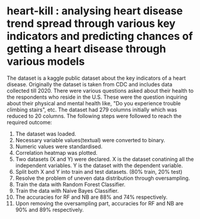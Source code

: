 # heart-kill : analysing heart disease trend spread through various key indicators and predicting chances of getting a heart disease through various models

The dataset is a kaggle public dataset about the key indicators of a heart disease. Originally the dataset is taken from CDC and includes data collected till 2020. There were various questions asked about their health to the respondents who reside in the U.S. These were the question inquiring about their physical and mental health like, "Do you experience trouble climbing stairs", etc. The dataset had 279 columns initially which was reduced to 20 columns.
The following steps were followed to reach the required outcome:
  1. The dataset was loaded. 
  2. Necessary variable values(textual) were converted to binary. 
  3. Numeric values were standardised. 
  4. Correlation heatmap was plotted.
  5. Two datasets (X and Y) were declared. X is the dataset conatining all the independent variables. Y is the dataset with the dependent variable.
  6. Split both X and Y into train and test datasets. (80% train, 20% test)
  7. Resolve the problem of uneven data distribution through oversampling. 
  8. Train the data with Random Forest Classifier.
  9. Train the data with Naive Bayes Classifier.
  10. The accuracies for RF and NB are 88% and 74% respectively.
  11. Upon removing the oversampling part, accuracies for RF and NB are 90% and 89% respectively.

